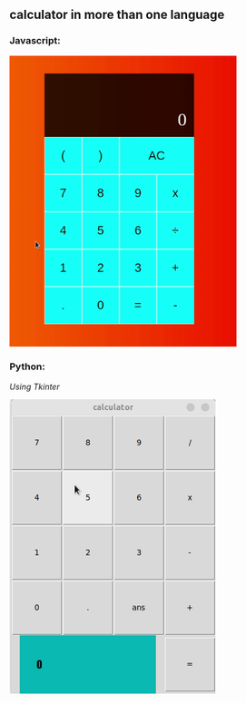 ## calculator in more than one language

### Javascript:

<img src="preview/preview.gif" width=400> </img>

### Python: 
*Using Tkinter*

![python_preview](preview/python.gif)
